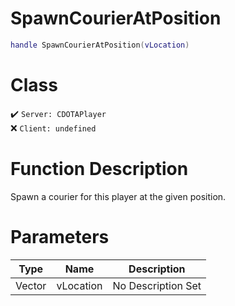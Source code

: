 # SpawnCourierAtPosition
```lua
handle SpawnCourierAtPosition(vLocation)
```
# Class
✔️ `Server: CDOTAPlayer`  
❌ `Client: undefined`  

# Function Description
Spawn a courier for this player at the given position.
# Parameters
Type|Name|Description
--|--|--
Vector|vLocation|No Description Set

